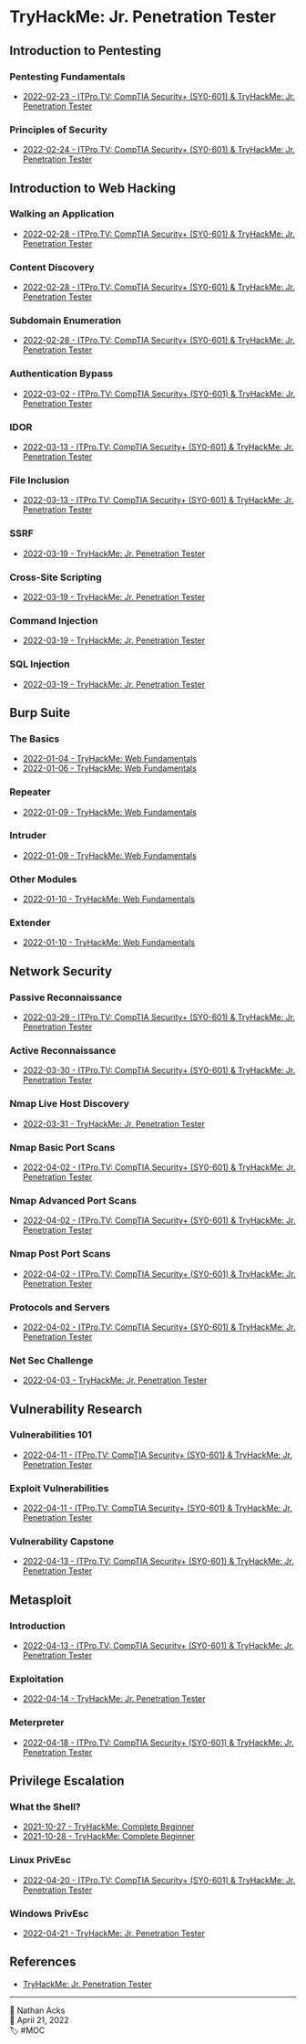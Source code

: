 # TryHackMe: Jr. Penetration Tester

## Introduction to Pentesting

### Pentesting Fundamentals

* [2022-02-23 - ITPro.TV: CompTIA Security+ (SY0-601) & TryHackMe: Jr. Penetration Tester](../log/2022-02-23-itprotv-comptia-security-plus-and-tryhackme-jr-penetration-tester.md)

### Principles of Security

* [2022-02-24 - ITPro.TV: CompTIA Security+ (SY0-601) & TryHackMe: Jr. Penetration Tester](../log/2022-02-24-itprotv-comptia-security-plus-and-tryhackme-jr-penetration-tester.md)

## Introduction to Web Hacking

### Walking an Application

* [2022-02-28 - ITPro.TV: CompTIA Security+ (SY0-601) & TryHackMe: Jr. Penetration Tester](../log/2022-02-28-itprotv-comptia-security-plus-and-tryhackme-jr-penetration-tester.md)

### Content Discovery

* [2022-02-28 - ITPro.TV: CompTIA Security+ (SY0-601) & TryHackMe: Jr. Penetration Tester](../log/2022-02-28-itprotv-comptia-security-plus-and-tryhackme-jr-penetration-tester.md)

### Subdomain Enumeration

* [2022-02-28 - ITPro.TV: CompTIA Security+ (SY0-601) & TryHackMe: Jr. Penetration Tester](../log/2022-02-28-itprotv-comptia-security-plus-and-tryhackme-jr-penetration-tester.md)

### Authentication Bypass

* [2022-03-02 - ITPro.TV: CompTIA Security+ (SY0-601) & TryHackMe: Jr. Penetration Tester](../log/2022-03-02-itprotv-comptia-security-plus-and-tryhackme-jr-penetration-tester.md)

### IDOR

* [2022-03-13 - ITPro.TV: CompTIA Security+ (SY0-601) & TryHackMe: Jr. Penetration Tester](../log/2022-03-13-itprotv-comptia-security-plus-and-tryhackme-jr-penetration-tester.md)

### File Inclusion

* [2022-03-13 - ITPro.TV: CompTIA Security+ (SY0-601) & TryHackMe: Jr. Penetration Tester](../log/2022-03-13-itprotv-comptia-security-plus-and-tryhackme-jr-penetration-tester.md)

### SSRF

* [2022-03-19 - TryHackMe: Jr. Penetration Tester](../log/2022-03-19-tryhackme-jr-penetration-tester.md)

### Cross-Site Scripting

* [2022-03-19 - TryHackMe: Jr. Penetration Tester](../log/2022-03-19-tryhackme-jr-penetration-tester.md)

### Command Injection

* [2022-03-19 - TryHackMe: Jr. Penetration Tester](../log/2022-03-19-tryhackme-jr-penetration-tester.md)

### SQL Injection

* [2022-03-19 - TryHackMe: Jr. Penetration Tester](../log/2022-03-19-tryhackme-jr-penetration-tester.md)

## Burp Suite

### The Basics

* [2022-01-04 - TryHackMe: Web Fundamentals](../log/2022-01-04-tryhackme-web-fundamentals.md)
* [2022-01-06 - TryHackMe: Web Fundamentals](../log/2022-01-06-tryhackme-web-fundamentals.md)

### Repeater

* [2022-01-09 - TryHackMe: Web Fundamentals](../log/2022-01-09-tryhackme-web-fundamentals.md)

### Intruder

* [2022-01-09 - TryHackMe: Web Fundamentals](../log/2022-01-09-tryhackme-web-fundamentals.md)

### Other Modules

* [2022-01-10 - TryHackMe: Web Fundamentals](../log/2022-01-10-tryhackme-web-fundamentals.md)

### Extender

* [2022-01-10 - TryHackMe: Web Fundamentals](../log/2022-01-10-tryhackme-web-fundamentals.md)

## Network Security

### Passive Reconnaissance

* [2022-03-29 - ITPro.TV: CompTIA Security+ (SY0-601) & TryHackMe: Jr. Penetration Tester](../log/2022-03-29-itprotv-comptia-security-plus-and-tryhackme-jr-penetration-tester.md)

### Active Reconnaissance

* [2022-03-30 - ITPro.TV: CompTIA Security+ (SY0-601) & TryHackMe: Jr. Penetration Tester](../log/2022-03-30-itprotv-comptia-security-plus-and-tryhackme-jr-penetration-tester.md)

### Nmap Live Host Discovery

* [2022-03-31 - TryHackMe: Jr. Penetration Tester](../log/2022-03-31-tryhackme-jr-penetration-tester.md)

### Nmap Basic Port Scans

* [2022-04-02 - ITPro.TV: CompTIA Security+ (SY0-601) & TryHackMe: Jr. Penetration Tester](../log/2022-04-02-itprotv-comptia-security-plus-and-tryhackme-jr-penetration-tester.md)

### Nmap Advanced Port Scans

* [2022-04-02 - ITPro.TV: CompTIA Security+ (SY0-601) & TryHackMe: Jr. Penetration Tester](../log/2022-04-02-itprotv-comptia-security-plus-and-tryhackme-jr-penetration-tester.md)

### Nmap Post Port Scans

* [2022-04-02 - ITPro.TV: CompTIA Security+ (SY0-601) & TryHackMe: Jr. Penetration Tester](../log/2022-04-02-itprotv-comptia-security-plus-and-tryhackme-jr-penetration-tester.md)

### Protocols and Servers

* [2022-04-02 - ITPro.TV: CompTIA Security+ (SY0-601) & TryHackMe: Jr. Penetration Tester](../log/2022-04-02-itprotv-comptia-security-plus-and-tryhackme-jr-penetration-tester.md)

### Net Sec Challenge

* [2022-04-03 - TryHackMe: Jr. Penetration Tester](../log/2022-04-03-tryhackme-jr-penetration-tester.md)

## Vulnerability Research

### Vulnerabilities 101

* [2022-04-11 - ITPro.TV: CompTIA Security+ (SY0-601) & TryHackMe: Jr. Penetration Tester](../log/2022-04-11-itprotv-comptia-security-plus-and-tryhackme-jr-penetration-tester.md)

### Exploit Vulnerabilities

* [2022-04-11 - ITPro.TV: CompTIA Security+ (SY0-601) & TryHackMe: Jr. Penetration Tester](../log/2022-04-11-itprotv-comptia-security-plus-and-tryhackme-jr-penetration-tester.md)

### Vulnerability Capstone

* [2022-04-13 - ITPro.TV: CompTIA Security+ (SY0-601) & TryHackMe: Jr. Penetration Tester](../log/2022-04-13-itprotv-comptia-security-plus-and-tryhackme-jr-penetration-tester.md)

## Metasploit

### Introduction

* [2022-04-13 - ITPro.TV: CompTIA Security+ (SY0-601) & TryHackMe: Jr. Penetration Tester](../log/2022-04-13-itprotv-comptia-security-plus-and-tryhackme-jr-penetration-tester.md)

### Exploitation

* [2022-04-14 - TryHackMe: Jr. Penetration Tester](../log/2022-04-14-tryhackme-jr-penetration-tester.md)

### Meterpreter

* [2022-04-18 - ITPro.TV: CompTIA Security+ (SY0-601) & TryHackMe: Jr. Penetration Tester](../log/2022-04-18-itprotv-comptia-security-plus-and-tryhackme-jr-penetration-tester.md)

## Privilege Escalation

### What the Shell?

* [2021-10-27 - TryHackMe: Complete Beginner](../log/2021-10-27-tryhackme-complete-beginner.md)
* [2021-10-28 - TryHackMe: Complete Beginner](../log/2021-10-28-tryhackme-complete-beginner.md)

### Linux PrivEsc

* [2022-04-20 - ITPro.TV: CompTIA Security+ (SY0-601) & TryHackMe: Jr. Penetration Tester](../log/2022-04-20-itprotv-comptia-security-plus-and-tryhackme-jr-penetration-tester.md)

### Windows PrivEsc

* [2022-04-21 - TryHackMe: Jr. Penetration Tester](../log/2022-04-21-tryhackme-jr-penetration-tester.md)

## References

* [TryHackMe: Jr. Penetration Tester](https://tryhackme.com/path/outline/jrpenetrationtester)

- - - -

<span aria-hidden="true">👤</span> Nathan Acks  
<span aria-hidden="true">📅</span> April 21, 2022  
<span aria-hidden="true">🏷️</span> #MOC
